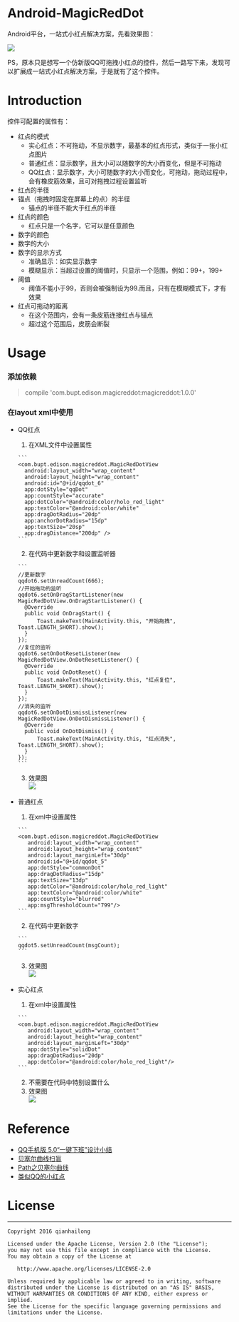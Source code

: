 # Android-MagicRedDot
Android平台，一站式小红点解决方案，先看效果图：

![](https://github.com/kanglongba/MagicRedDot/blob/master/screenshot/QQRedDotView.gif)

PS，原本只是想写一个仿新版QQ可拖拽小红点的控件，然后一路写下来，发现可以扩展成一站式小红点解决方案，于是就有了这个控件。


# Introduction

控件可配置的属性有：

* 红点的模式
    * 实心红点：不可拖动，不显示数字，最基本的红点形式，类似于一张小红点图片
    * 普通红点：显示数字，且大小可以随数字的大小而变化，但是不可拖动
    * QQ红点：显示数字，大小可随数字的大小而变化，可拖动，拖动过程中，会有橡皮筋效果，且可对拖拽过程设置监听
* 红点的半径
* 锚点（拖拽时固定在屏幕上的点）的半径
    * 锚点的半径不能大于红点的半径
* 红点的颜色
    * 红点只是一个名字，它可以是任意颜色
* 数字的颜色
* 数字的大小
* 数字的显示方式
    * 准确显示：如实显示数字
    * 模糊显示：当超过设置的阈值时，只显示一个范围，例如：99+，199+
* 阈值
    * 阈值不能小于99，否则会被强制设为99.而且，只有在模糊模式下，才有效果
* 红点可拖动的距离
    * 在这个范围内，会有一条皮筋连接红点与锚点
    * 超过这个范围后，皮筋会断裂


# Usage

### 添加依赖

> compile 'com.bupt.edison.magicreddot:magicreddot:1.0.0'

### 在layout xml中使用

* QQ红点
    1. 在XML文件中设置属性
   
      ```
      <com.bupt.edison.magicreddot.MagicRedDotView
        android:layout_width="wrap_content"
        android:layout_height="wrap_content"
        android:id="@+id/qqdot_6"
        app:dotStyle="qqDot"
        app:countStyle="accurate"
        app:dotColor="@android:color/holo_red_light"
        app:textColor="@android:color/white"
        app:dragDotRadius="20dp"
        app:anchorDotRadius="15dp"
        app:textSize="20sp"
        app:dragDistance="200dp" />
      ```
    2. 在代码中更新数字和设置监听器
    
      ```
      //更新数字
      qqdot6.setUnreadCount(666);
      //开始拖动的监听
      qqdot6.setOnDragStartListener(new MagicRedDotView.OnDragStartListener() {
        @Override
        public void OnDragStart() {
            Toast.makeText(MainActivity.this, "开始拖拽", Toast.LENGTH_SHORT).show();
        }
      });
      //复位的监听
      qqdot6.setOnDotResetListener(new MagicRedDotView.OnDotResetListener() {
        @Override
        public void OnDotReset() {
            Toast.makeText(MainActivity.this, "红点复位", Toast.LENGTH_SHORT).show();
        }
      });
      //消失的监听
      qqdot6.setOnDotDismissListener(new MagicRedDotView.OnDotDismissListener() {
        @Override
        public void OnDotDismiss() {
            Toast.makeText(MainActivity.this, "红点消失", Toast.LENGTH_SHORT).show();
        }
      });
      ```
    3. 效果图  
      ![](https://github.com/kanglongba/MagicRedDot/blob/master/screenshot/QQRedDotView_qqdot.gif)

* 普通红点
    1. 在xml中设置属性
   
      ```
      <com.bupt.edison.magicreddot.MagicRedDotView
         android:layout_width="wrap_content"
         android:layout_height="wrap_content"
         android:layout_marginLeft="30dp"
         android:id="@+id/qqdot_5"
         app:dotStyle="commonDot"
         app:dragDotRadius="15dp"
         app:textSize="13dp"
         app:dotColor="@android:color/holo_red_light"
         app:textColor="@android:color/white"
         app:countStyle="blurred"
         app:msgThresholdCount="799"/>
      ```
    2. 在代码中更新数字
    
      ```
      qqdot5.setUnreadCount(msgCount);
      ```
    3. 效果图  
      ![](https://github.com/kanglongba/MagicRedDot/blob/master/screenshot/QQRedDotView_updateMsgCount.gif)
    
* 实心红点
    1. 在xml中设置属性
   
      ```
      <com.bupt.edison.magicreddot.MagicRedDotView
         android:layout_width="wrap_content"
         android:layout_height="wrap_content"
         android:layout_marginLeft="30dp"
         app:dotStyle="solidDot"
         app:dragDotRadius="20dp"
         app:dotColor="@android:color/holo_red_light"/>
      ```
    2. 不需要在代码中特别设置什么
    3. 效果图  
      ![](https://github.com/kanglongba/MagicRedDot/blob/master/screenshot/QQRedDotView_solid.png)

    
# Reference

* [QQ手机版 5.0“一键下班”设计小结](https://isux.tencent.com/qq-mobile-off-duty.html)
* [贝塞尔曲线扫盲](http://www.html-js.com/article/1628)
* [Path之贝塞尔曲线](https://github.com/GcsSloop/AndroidNote/blob/master/CustomView/Advance/%5B6%5DPath_Bezier.md)
* [类似QQ的小红点](https://github.com/mabeijianxi/stickyDots)

# License
------

    Copyright 2016 qianhailong

    Licensed under the Apache License, Version 2.0 (the "License");
    you may not use this file except in compliance with the License.
    You may obtain a copy of the License at

       http://www.apache.org/licenses/LICENSE-2.0

    Unless required by applicable law or agreed to in writing, software
    distributed under the License is distributed on an "AS IS" BASIS,
    WITHOUT WARRANTIES OR CONDITIONS OF ANY KIND, either express or implied.
    See the License for the specific language governing permissions and
    limitations under the License.



